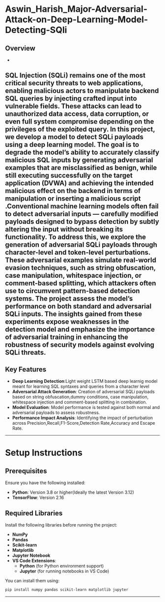 # Aswin_Harish_Major-Adversarial-Attack-on-Deep-Learning-Model-Detecting-SQli
## **Overview** 
-
SQL Injection (SQLi) remains one of the most critical security threats to web applications, enabling malicious actors to manipulate backend SQL queries by injecting crafted input into vulnerable fields. These attacks can lead to unauthorized data access, data corruption, or even full system compromise depending on the privileges of the exploited query.
In this project, we develop a model to detect SQLi payloads using a deep learning model. The goal is to degrade the model’s ability to accurately classify malicious SQL inputs by generating adversarial examples that are misclassified as benign, while still executing successfully on the target application (DVWA) and achieving the intended malicious effect on the backend in terms of manipulation or inserting a malicious script .Conventional machine learning models often fail to detect adversarial inputs — carefully modified payloads designed to bypass detection by subtly altering the input without breaking its functionality. To address this, we explore the generation of adversarial SQLi payloads through character-level and token-level perturbations. These adversarial examples simulate real-world evasion techniques, such as string obfuscation, case manipulation, whitespace injection, or comment-based splitting, which attackers often use to circumvent pattern-based detection systems.
The project assess the model’s performance on both standard and adversarial SQLi inputs. The insights gained from these experiments expose weaknesses in the detection model and emphasize the importance of adversarial training in enhancing the robustness of security models against evolving SQLi threats.
-----
## **Key Features**  
- **Deep Learning Detection**:Light weight LSTM based deep learnig model meant for learning SQL syntaxes and queries from a character level
- **Adversarial Attack Generation**: Creation of adversarial SQLi payloads based on string obfuscation,dummy conditions, case manipulation, whitespace injection and comment-based splitting in combination.
- **Model Evaluation**: Model performance is tested against both normal and adversarial payloads to assess robustness.
- **Performance Impact Analysis**: Identifying the impact of perturbation across Precision,Recall,F1-Score,Detection Rate,Accuracy and Escape Rate.
------
# **Setup Instructions**
## Prerequisites
Ensure you have the following installed:

- **Python**: Version 3.8 or higher(Ideally the latest Version 3.12)
- **TensorFlow**: Version 2.16 
## Required Libraries

Install the following libraries before running the project:

- **NumPy**  
- **Pandas**  
- **Scikit-learn**  
- **Matplotlib**  
- **Jupyter Notebook**  
- **VS Code Extensions**:
  - **Python** (for Python environment support)  
  - **Jupyter** (for running notebooks in VS Code)
 
You can install them using:

```bash
pip install numpy pandas scikit-learn matplotlib jupyter
```
--------
